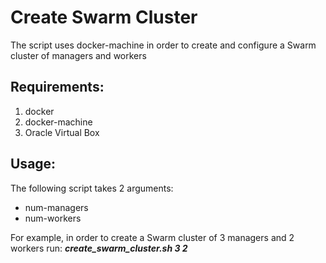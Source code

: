 # Create Swarm Cluster

The script uses docker-machine in order to create and configure a Swarm cluster of managers and workers

## Requirements:
1. docker
2. docker-machine
3. Oracle Virtual Box

## Usage:
The following script takes 2 arguments:

- num-managers
- num-workers

For example, in order to create a Swarm cluster of 3 managers and 2 workers run: **_create\_swarm\_cluster.sh 3 2_**
